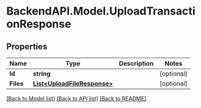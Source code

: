 # BackendAPI.Model.UploadTransactionResponse

## Properties

Name | Type | Description | Notes
------------ | ------------- | ------------- | -------------
**Id** | **string** |  | [optional] 
**Files** | [**List&lt;UploadFileResponse&gt;**](UploadFileResponse.md) |  | [optional] 

[[Back to Model list]](../README.md#documentation-for-models) [[Back to API list]](../README.md#documentation-for-api-endpoints) [[Back to README]](../README.md)

